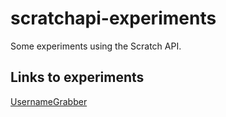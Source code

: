 # scratchapi-experiments
Some experiments using the Scratch API.

## Links to experiments
[UsernameGrabber](/UsernameGrabber/)
